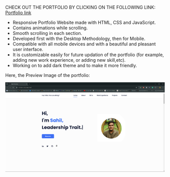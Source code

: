 CHECK OUT THE PORTFOLIO BY CLICKING ON THE FOLLOWING LINK: [Portfolio link](https://sahilportfolio.me)

- Responsive Portfolio Website made with HTML, CSS and JavaScript.
- Contains animations while scrolling.
- Smooth scrolling in each section.
- Developed first with the Desktop Methodology, then for Mobile.
- Compatible with all mobile devices and with a beautiful and pleasant user interface.
- It is customizable easily for future updation of the portfolio (for example, adding new work experience, or adding new skill,etc).
- Working on to add dark theme and to make it more friendly.

Here, the Preview Image of the portfolio:

![preview img](/previewImageOfThePortfolio.png)

